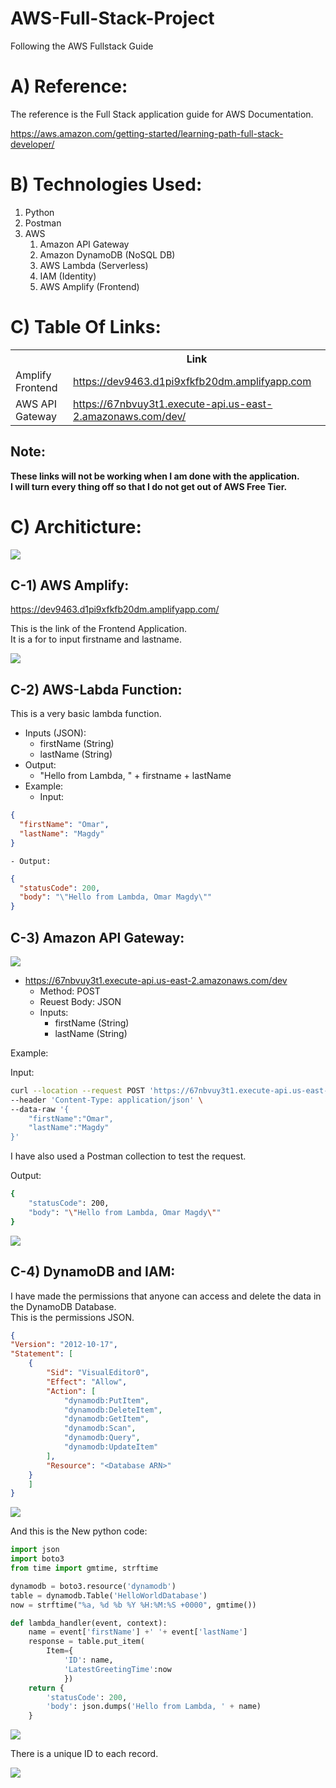 # AWS-Full-Stack-Project
Following the AWS Fullstack Guide




# A) Reference:

The reference is the Full Stack application guide for AWS Documentation.

https://aws.amazon.com/getting-started/learning-path-full-stack-developer/




# B) Technologies Used:


1. Python
2. Postman
3. AWS
	1. Amazon API Gateway
	2. Amazon DynamoDB (NoSQL DB)
	3. AWS Lambda (Serverless)
	4. IAM (Identity)
	5. AWS Amplify (Frontend)



# C) Table Of Links:


<table>
	<tr>
		<th></th>
		<th>Link</th>
	</tr>
	<tr>
		<td>Amplify Frontend</td>
		<td>
			<a href="https://dev9463.d1pi9xfkfb20dm.amplifyapp.com">
				https://dev9463.d1pi9xfkfb20dm.amplifyapp.com
			</a>
		</td>
	</tr>
	<tr>
		<td>AWS API Gateway</td>
		<td>
			<a href="https://67nbvuy3t1.execute-api.us-east-2.amazonaws.com/dev/">
				https://67nbvuy3t1.execute-api.us-east-2.amazonaws.com/dev/
			</a>
		</td>
	</tr>
</table>

## Note:

**These links will not be working when I am done with the application.  
I will turn every thing off so that I do not get out of AWS Free Tier.**




# C) Architicture:




<img src="images/arch.gif">






## C-1) AWS Amplify:

https://dev9463.d1pi9xfkfb20dm.amplifyapp.com/  

This is the link of the Frontend Application.  
It is a for to input firstname and lastname.

<img src="images/amplify.gif">





## C-2) AWS-Labda Function:


This is a very basic lambda function.  
- Inputs (JSON):
	- firstName (String)
	- lastName (String)
- Output:
	- "Hello from Lambda, " + firstname + lastName
- Example:
	- Input:
```json
{
  "firstName": "Omar",
  "lastName": "Magdy"
}
```
	- Output:
```json
{
  "statusCode": 200,
  "body": "\"Hello from Lambda, Omar Magdy\""
}
```





## C-3) Amazon API Gateway:


<img src="images/gateway.gif">




- https://67nbvuy3t1.execute-api.us-east-2.amazonaws.com/dev  
	- Method: POST
	- Reuest Body: JSON
	- Inputs:
		- firstName (String)
		- lastName (String)

Example:  

Input:

```bash
curl --location --request POST 'https://67nbvuy3t1.execute-api.us-east-2.amazonaws.com/dev' \
--header 'Content-Type: application/json' \
--data-raw '{
    "firstName":"Omar",
    "lastName":"Magdy"
}'
```
I have also used a Postman collection to test the request.  

Output:


```bash
{
    "statusCode": 200,
    "body": "\"Hello from Lambda, Omar Magdy\""
}
```








<img src="images/postman.gif">







## C-4) DynamoDB and IAM:


I have made the permissions that anyone can access and delete 
the data in the DynamoDB Database.  
This is the permissions JSON.

```JSON
{
"Version": "2012-10-17",
"Statement": [
    {
        "Sid": "VisualEditor0",
        "Effect": "Allow",
        "Action": [
            "dynamodb:PutItem",
            "dynamodb:DeleteItem",
            "dynamodb:GetItem",
            "dynamodb:Scan",
            "dynamodb:Query",
            "dynamodb:UpdateItem"
        ],
        "Resource": "<Database ARN>"
    }
    ]
}
```

<img src="images/iam.gif">

And this is the New python code:


```python
import json
import boto3
from time import gmtime, strftime

dynamodb = boto3.resource('dynamodb')
table = dynamodb.Table('HelloWorldDatabase')
now = strftime("%a, %d %b %Y %H:%M:%S +0000", gmtime())

def lambda_handler(event, context):
    name = event['firstName'] +' '+ event['lastName']
    response = table.put_item(
        Item={
            'ID': name,
            'LatestGreetingTime':now
            })
    return {
        'statusCode': 200,
        'body': json.dumps('Hello from Lambda, ' + name)
    }
```


<img src="images/lambda.gif">


There is a unique ID to each record.




<img src="images/dynamo.gif">







